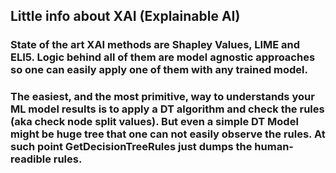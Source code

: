 ## Little info about XAI (Explainable AI)
### State of the art XAI methods are Shapley Values, LIME and ELI5. Logic behind all of them are model agnostic approaches so one can easily apply one of them with any trained model.
### The easiest, and the most primitive, way to understands your ML model results is to apply a DT algorithm and check the rules (aka check node split values). But even a simple DT Model might be huge tree that one can not easily observe the rules. At such point GetDecisionTreeRules just dumps the human-readible rules. 
